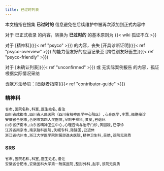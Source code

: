 ```yaml
---
title: 已过时列表
---
```


本文档指在搜集 **已过时的** 信息避免在后续维护中被再次添加到正式内容中

对于 已正式收录 的内容，转换为 **已过时的** 的基本原则为 {{< wiki 孤证不立 >}}

对于 [精神科]({{< ref "psyco" >}}) 的内容，丧失 [开具诊断证明]({{< ref "psyco-overview" >}}) 的能力但友好的应当记录至 [跨性别友好医生]({{< ref "psyco-friendly" >}})

对于 [未确认列表]({{< ref "unconfirmed" >}}) 或 无实际案例报告 的内容，孤证根据实际情况采纳

贡献方法参见：[贡献者指南]({{< ref "contributor-guide" >}})

<!-- 按拼音排序以便于目视筛选 -->

<!--
规范化已过时的医疗资源备注

已退休：如被院方公示为已退休时使用
已停诊：已不再门诊出诊时使用
拒绝接诊：该医生仅不再受理跨性别时使用
该院无资质：即该院无资质受理
-->

### 精神科

```csv
省市,医院名称,科室,医生姓名,备注
四川省成都市,四川省人民医院（四川省精神医学中心院区）,心身医学,李慧,拒绝接诊
安徽省合肥市,合肥市第四人民医院,早期干预科,黄英,已退休
山东省济南市,山东省精神卫生中心,心理咨询与治疗门诊,黄圆媛,已停诊
江苏省南京市,南京脑科医院,失眠专科,陈建国,已退休
浙江省杭州市,浙江大学医学院附属邵逸夫医院,精神卫生科,吴皓,该院无资质
```

### SRS

```csv
省市,医院名称,科室,医生姓名,备注
安徽省合肥市,安徽医科大学第一附属医院,整形外科,赵宇,该院无资质
```
